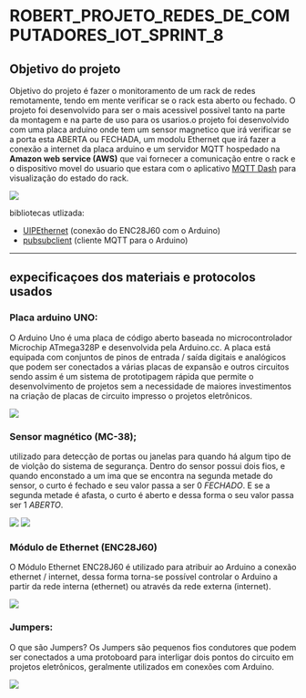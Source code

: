 # ROBERT_PROJETO_REDES_DE_COMPUTADORES_IOT_SPRINT_8


## Objetivo do projeto

Objetivo do projeto é fazer o monitoramento de um rack de redes remotamente, tendo em mente verificar se o rack esta aberto ou fechado.
O projeto foi desenvolvido para ser o mais acessivel possivel tanto na parte da montagem e na parte de uso para os usarios.o projeto foi desenvolvido com  uma placa arduino onde tem um sensor magnetico que irá verificar se a porta esta ABERTA ou FECHADA, um modolu Ethernet que irá fazer a conexão
a internet da placa arduino e um servidor MQTT hospedado na **Amazon web service (AWS)** que vai fornecer a comunicação entre o rack e o dispositivo movel do usuario que estara com o aplicativo [MQTT Dash](https://play.google.com/store/apps/details?id=net.routix.mqttdash&hl=en&gl=US) para visualização do 
estado do rack.

![](https://github.com/redeslinuxcode/ROBERT_PROJETO_REDES_DE_COMPUTADORES_SPRINT_8/blob/main/projeto_arduino.png)

bibliotecas utlizada:
- [UIPEthernet](https://github.com/UIPEthernet/UIPEthernet) (conexão do ENC28J60 com o Arduino)
- [pubsubclient](https://github.com/knolleary/pubsubclient) (cliente MQTT para o Arduino)

---

## expecificaçoes dos materiais e protocolos usados

### Placa arduino UNO:
O Arduino Uno é uma placa de código aberto baseada no microcontrolador Microchip ATmega328P e desenvolvida pela Arduino.cc. A placa está equipada com conjuntos de pinos de entrada / saída digitais e analógicos que podem ser conectados a várias placas de expansão e outros circuitos sendo assim é um sistema de prototipagem rápida que permite o desenvolvimento de projetos sem a necessidade de maiores investimentos na criação de placas de circuito impresso o projetos eletrônicos.

![](https://github.com/redeslinuxcode/ROBERT_PROJETO_REDES_DE_COMPUTADORES_SPRINT_8/blob/main/Arduino-Uno.png)

### Sensor magnético (MC-38);

utilizado para detecção de portas ou janelas para quando há algum tipo de de violção do sistema de segurança.
Dentro do sensor possui dois fios, e quando enconstado a um ima que se encontra na segunda metade do sensor, o curto é fechado e seu valor passa a ser 0 *FECHADO*.
E se a segunda metade é afasta, o curto é aberto e dessa forma o seu valor passa ser 1  *ABERTO*.


![](https://github.com/redeslinuxcode/ROBERT_PROJETO_REDES_DE_COMPUTADORES_SPRINT_8/blob/main/Sensor_magn%C3%A9tico.jpg)  ![](https://github.com/redeslinuxcode/ROBERT_PROJETO_REDES_DE_COMPUTADORES_SPRINT_8/blob/main/funcionamento_sensor_magnetico2.PNG)

### Módulo de Ethernet (ENC28J60)

O Módulo Ethernet ENC28J60 é utilizado para atribuir ao Arduino a conexão ethernet / internet, dessa forma torna-se possível controlar o Arduino a partir da rede interna (ethernet) ou através da rede externa (internet).

![](https://github.com/redeslinuxcode/ROBERT_PROJETO_REDES_DE_COMPUTADORES_SPRINT_8/blob/main/mudulo_ethernet_.jpg)

### Jumpers:

O que são Jumpers? Os Jumpers são pequenos fios condutores que podem ser conectados a uma protoboard para interligar dois pontos do circuito em projetos eletrônicos, geralmente utilizados em conexões com Arduino.

![](https://github.com/redeslinuxcode/ROBERT_PROJETO_REDES_DE_COMPUTADORES_SPRINT_8/blob/main/jumpers___.PNG)



